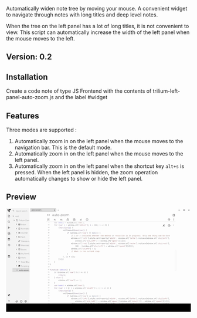 Automatically widen note tree by moving your mouse. A convenient widget to navigate through notes with long titles and deep level notes.

When the tree on the left panel has a lot of long titles, it is not convenient to view. 
This script can automatically increase the width of the left panel when the mouse moves to the left.
## Version: 0.2
## Installation
Create a code note of type JS Frontend with the contents of trilium-left-panel-auto-zoom.js and the label #widget
## Features
 Three modes are supported :
 1. Automatically zoom in on the left panel when the mouse moves to the navigation bar. This is the default mode.
 2. Automatically zoom in on the left panel when the mouse moves to the left panel.
 3. Automatically zoom in on the left panel when the shortcut key `alt+s` is pressed. 
When the left panel is hidden, the zoom operation automatically changes to show or hide the left panel. 
## Preview
![](./preview.gif)
